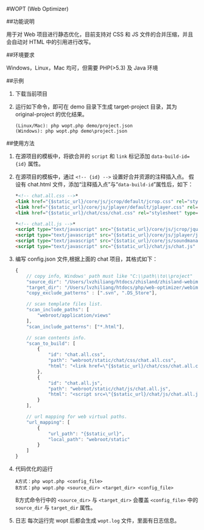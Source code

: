 #WOPT (Web Optimizer)

##功能说明

用于对 Web 项目进行静态优化，目前支持对 CSS 和 JS 文件的合并压缩，并且会自动对 HTML 中的引用进行改写。

##环境要求

Windows，Linux，Mac 均可，但需要 PHP(>5.3) 及 Java 环境

##示例

1. 下载当前项目

2. 运行如下命令，即可在 demo 目录下生成 target-project 目录，其为 original-project 的优化结果。
	```
	(Linux/Mac): php wopt.php demo/project.json
	(Windows): php wopt.php demo\project.json
	```


##使用方法

1.  在源项目的模板中，将欲合并的 `script` 和 `link` 标记添加 `data-build-id={id}` 属性。

2.	在源项目的模板中，通过 `<!-- {id} -->` 设置好合并资源的注释插入点。
	假设有 chat.html 文件，添加“注释插入点”与“`data-build-id`”属性后，如下：

	```html
	*<!-- chat.all.css -->*
	<link href="{$static_url}/core/js/jcrop/default/jcrop.css" rel="stylesheet" type="text/css" *data-build-id="chat.all.css"*/>
	<link href="{$static_url}/core/js/jplayer/default/jplayer.css" rel="stylesheet" type="text/css" *data-build-id="chat.all.css"*/>
	<link href="{$static_url}/chat/css/chat.css" rel="stylesheet" type="text/css" *data-build-id="chat.all.css"*/>

	*<!-- chat.all.js -->*
	<script type="text/javascript" src="{$static_url}/core/js/jcrop/jquery.jcrop.js" *data-build-id="chat.all.js"*></script>
	<script type="text/javascript" src="{$static_url}/core/js/jplayer/jquery.jplayer.js" *data-build-id="chat.all.js"*></script>
	<script type="text/javascript" src="{$static_url}/core/js/soundmanager2/soundmanager2.js" *data-build-id="chat.all.js"*></script>
	<script type="text/javascript" src="{$static_url}/chat/js/chat.js" *data-build-id="chat.all.js"*></script>
	```

3.  编写 config.json 文件,根据上面的 chat 项目，其格式如下：

	```javascript
	{
		// copy info, Windows' path must like "C:\\path\\to\\project"
		"source_dir": "/Users/lvzhiliang/htdocs/zhisland/zhisland-webim-dev",
		"target_dir": "/Users/lvzhiliang/htdocs/php/web-optimizer/webim",
		"copy_exclude_patterns" : [".svn", ".DS_Store"],

		// scan template files list.
		"scan_include_paths": [
			"webroot/application/views"
		],
		"scan_include_patterns": ["*.html"],

		// scan contents info.
		"scan_to_build": [
			{
				"id": "chat.all.css",
				"path": "webroot/static/chat/css/chat.all.css",
				"html": "<link href=\"{$static_url}/chat/css/chat.all.css\" rel=\"stylesheet\" type=\"text/css\" />"
			},
			{
				"id": "chat.all.js",
				"path": "webroot/static/chat/js/chat.all.js",
				"html": "<script src=\"{$static_url}/chat/js/chat.all.js\" type=\"text/javascript\"></script>"
			}
		],

		// url mapping for web virtual paths.
		"url_mapping": [
			{
				"url_path": "{$static_url}",
				"local_path": "webroot/static"
			}
		]
	}
	```

4.  代码优化的运行
	```
	A方式：php wopt.php <config_file>
	B方式：php wopt.php <source_dir> <target_dir> <config_file>
	```
	B方式命令行中的 `<source_dir>` 与 `<target_dir>` 会覆盖 `<config_file>` 中的 `source_dir` 与 `target_dir` 属性。

5.  日志
	每次运行完 wopt 后都会生成 `wopt.log` 文件，里面有日志信息。

